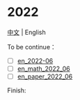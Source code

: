 # 2022

[中文](README.md) | English  

To be continue：
- [ ] [en_2022-06](en_2022_06.md)
- [ ] [en_math_2022_06](en_math_2022_06.md)
- [ ] [en_paper_2022_06](en_paper_2022_06.md)

Finish:
